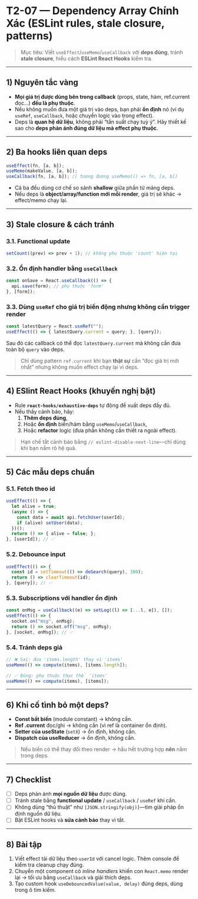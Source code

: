 # T2-07 — Dependency Array Chính Xác (ESLint rules, stale closure, patterns)

> Mục tiêu: Viết `useEffect`/`useMemo`/`useCallback` với **deps đúng**, tránh **stale closure**, hiểu cách **ESLint React Hooks** kiểm tra.

---

## 1) Nguyên tắc vàng
- **Mọi giá trị được dùng bên trong callback** (props, state, hàm, ref.current đọc…) **đều là phụ thuộc**.
- Nếu không muốn đưa một giá trị vào deps, bạn phải **ổn định** nó (ví dụ `useRef`, `useCallback`, hoặc chuyển logic vào trong effect).
- Deps là **quan hệ dữ liệu**, không phải “tần suất chạy tuỳ ý”. Hãy thiết kế sao cho **deps phản ánh đúng dữ liệu mà effect phụ thuộc**.

---

## 2) Ba hooks liên quan deps
```jsx
useEffect(fn, [a, b]);
useMemo(makeValue, [a, b]);
useCallback(fn, [a, b]); // tương đương useMemo(() => fn, [a, b])
```
- Cả ba đều dùng cơ chế so sánh **shallow** giữa phần tử mảng deps.
- Nếu deps là **object/array/function mới mỗi render**, giá trị sẽ khác → effect/memo chạy lại.

---

## 3) Stale closure & cách tránh
### 3.1. Functional update
```jsx
setCount((prev) => prev + 1); // không phụ thuộc 'count' hiện tại
```
### 3.2. Ổn định handler bằng `useCallback`
```jsx
const onSave = React.useCallback(() => {
  api.save(form); // phụ thuộc 'form'
}, [form]);
```
### 3.3. Dùng `useRef` cho giá trị biến động nhưng không cần trigger render
```jsx
const latestQuery = React.useRef("");
useEffect(() => { latestQuery.current = query; }, [query]);
```
Sau đó các callback có thể đọc `latestQuery.current` mà không cần đưa toàn bộ `query` vào deps.

> Chỉ dùng pattern `ref.current` khi bạn **thật sự** cần “đọc giá trị mới nhất” nhưng không muốn effect chạy lại vì deps.

---

## 4) ESlint React Hooks (khuyến nghị bật)
- Rule **`react-hooks/exhaustive-deps`** tự động đề xuất deps đầy đủ.
- Nếu thấy cảnh báo, hãy:
  1) **Thêm deps đúng**,
  2) Hoặc **ổn định** biến/hàm bằng `useMemo`/`useCallback`,
  3) Hoặc **refactor** logic (đưa phần không cần thiết ra ngoài effect).

> Hạn chế tắt cảnh báo bằng `// eslint-disable-next-line`—chỉ dùng khi bạn nắm rõ hệ quả.

---

## 5) Các mẫu deps chuẩn

### 5.1. Fetch theo id
```jsx
useEffect(() => {
  let alive = true;
  (async () => {
    const data = await api.fetchUser(userId);
    if (alive) setUser(data);
  })();
  return () => { alive = false; };
}, [userId]); // ✅
```

### 5.2. Debounce input
```jsx
useEffect(() => {
  const id = setTimeout(() => doSearch(query), 300);
  return () => clearTimeout(id);
}, [query]); // ✅
```

### 5.3. Subscriptions với handler ổn định
```jsx
const onMsg = useCallback((e) => setLog((l) => [...l, e]), []);
useEffect(() => {
  socket.on("msg", onMsg);
  return () => socket.off("msg", onMsg);
}, [socket, onMsg]); // ✅
```

### 5.4. Tránh deps giả
```jsx
// ❌ Sai: đưa 'items.length' thay vì 'items'
useMemo(() => compute(items), [items.length]);

// ✅ Đúng: phụ thuộc thực thể 'items'
useMemo(() => compute(items), [items]);
```

---

## 6) Khi cố tình bỏ một deps?
- **Const bất biến** (module constant) → không cần.
- **Ref .current** đọc/ghi → không cần (vì ref là container ổn định).
- **Setter của useState** (`setX`) → ổn định, không cần.
- **Dispatch của useReducer** → ổn định, không cần.

> Nếu biến có thể thay đổi theo render → hầu hết trường hợp **nên** nằm trong deps.

---

## 7) Checklist
- [ ] Deps phản ánh **mọi nguồn dữ liệu** được dùng.
- [ ] Tránh stale bằng **functional update** / `useCallback` / `useRef` khi cần.
- [ ] Không dùng “thủ thuật” như `[JSON.stringify(obj)]`—tìm giải pháp ổn định nguồn dữ liệu.
- [ ] Bật ESLint hooks và **sửa cảnh báo** thay vì tắt.

---

## 8) Bài tập
1. Viết effect tải dữ liệu theo `userId` với cancel logic. Thêm console để kiểm tra cleanup chạy đúng.
2. Chuyển một component có *inline handlers* khiến con `React.memo` render lại → tối ưu bằng `useCallback` và giải thích deps.
3. Tạo custom hook `useDebouncedValue(value, delay)` đúng deps, dùng trong ô tìm kiếm.